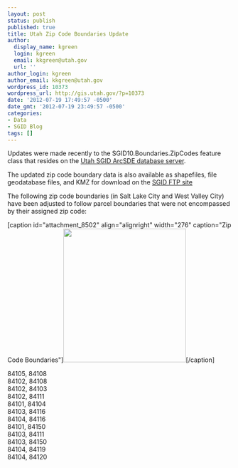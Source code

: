 ```yaml
---
layout: post
status: publish
published: true
title: Utah Zip Code Boundaries Update
author:
  display_name: kgreen
  login: kgreen
  email: kkgreen@utah.gov
  url: ''
author_login: kgreen
author_email: kkgreen@utah.gov
wordpress_id: 10373
wordpress_url: http://gis.utah.gov/?p=10373
date: '2012-07-19 17:49:57 -0500'
date_gmt: '2012-07-19 23:49:57 -0500'
categories:
- Data
- SGID Blog
tags: []
---
```

<p>Updates were made recently to the SGID10.Boundaries.ZipCodes feature class that resides on the <a href="http://gis.utah.gov/data/how-to-connect-to-the-sgid-via-sde/">Utah SGID ArcSDE database server</a>.</p>
<p>The updated zip code boundary data is also available as shapefiles, file geodatabase files, and KMZ for download on the <a href="ftp://ftp.agrc.utah.gov/UtahSGID_Vector/UTM12_NAD83/BOUNDARIES/UnpackagedData/ZipCodes/_Statewide/">SGID FTP site</a></p>
<p>The following zip code boundaries (in Salt Lake City and West Valley City) have been adjusted to follow parcel boundaries that were not encompassed by their assigned zip code:</p>
<p>[caption id="attachment_8502" align="alignright" width="276" caption="Zip Code Boundaries"]<a href="http://gis.utah.gov/wp-content/uploads/ZipCodes.png"><img class=" wp-image-8502 " title="Zip Code Boundaries" src="http://gis.utah.gov/wp-content/uploads/ZipCodes.png" alt="" width="276" height="300" /></a>[/caption]</p>
<p>84105, 84108<br />
84102, 84108<br />
84102, 84103<br />
84102, 84111<br />
84101, 84104<br />
84103, 84116<br />
84104, 84116<br />
84101, 84150<br />
84103, 84111<br />
84103, 84150<br />
84104, 84119<br />
84104, 84120</p>
